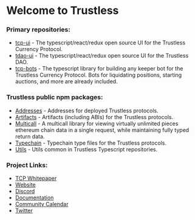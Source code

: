 # Welcome to Trustless

### Primary repositories: 

* [tcp-ui](https://github.com/TrustlessFi/tcp-ui) - The typescript/react/redux open source UI for the Trustless Currency Protocol.
* [tdao-ui](https://github.com/TrustlessFi/tdao-ui) - The typescript/react/redux open source UI for the Trustless DAO.
* [tcp-bots](https://github.com/TrustlessFi/tcp-bots) - The typescript library for building any keeper bot for the Trustless Currency Protocol. Bots for liquidating positions, starting auctions, and more are already included. 

### Trustless public npm packages: 

* [Addresses](https://github.com/TrustlessFi/Addresses) - Addresses for deployed Trustless protocols.
* [Artifacts](https://github.com/TrustlessFi/Artifacts) - Artifacts (including ABIs) for the Trustless protocols.
* [Multicall](https://github.com/TrustlessFi/Multicall) - A multicall library for viewing virtually unlimited pieces ethereum chain data in a single request, while maintaining fully typed return data. 
* [Typechain](https://github.com/TrustlessFi/Typechain) - Typechain type files for the Trustless protocols.
* [Utils](https://github.com/TrustlessFi/Utils) - Utils common in Trustless Typescript repositories. 

### Project Links: 

* [TCP Whitepaper](https://github.com/TrustlessFi/Whitepapers/blob/master/TCP_Whitepaper.pdf)
* [Website](https://www.trustless.fi/)
* [Discord](http://discord.gg/C2C9Q2p8bd)
* [Documentation](https://trustlessfi.notion.site/Trustless-4be753d947b040a89a46998eca90b2c9)
* [Community Calendar](https://calendar.google.com/calendar/embed?src=trustlessfi%40gmail.com)
* [Twitter](https://twitter.com/TrustlessFi)
